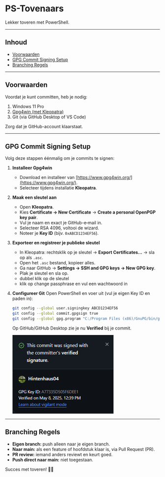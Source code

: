 # PS-Tovenaars

Lekker toveren met PowerShell.

---

## Inhoud

* [Voorwaarden](#voorwaarden)
* [GPG Commit Signing Setup](#gpg-commit-signing-setup)
* [Branching Regels](#branching-regels)

---

## Voorwaarden

Voordat je kunt committen, heb je nodig:

1. Windows 11 Pro
2. [Gpg4win (met Kleopatra)](https://www.gpg4win.org/)
3. Git (via GitHub Desktop of VS Code)

Zorg dat je GitHub-account klaarstaat.

---

## GPG Commit Signing Setup

Volg deze stappen éénmalig om je commits te signen:

1. **Installeer Gpg4win**

   * Download en installeer van [https://www.gpg4win.org/](https://www.gpg4win.org/).
   * Selecteer tijdens installatie **Kleopatra**.

2. **Maak een sleutel aan**

   * Open **Kleopatra**.
   * Kies **Certificate → New Certificate** → **Create a personal OpenPGP key pair**.
   * Vul je naam en exact je GitHub-e‑mail in.
   * Selecteer RSA 4096, voltooi de wizard.
   * Noteer je **Key ID** (bijv. `0xABCD1234EF56`).

3. **Exporteer en registreer je publieke sleutel**

   * In Kleopatra: rechtsklik op je sleutel → **Export Certificates…** → sla op als `.asc`.
   * Open het `.asc` bestand, kopieer alles.
   * Ga naar GitHub → **Settings → SSH and GPG keys → New GPG key**.
   * Plak je sleutel en sla op.
   * dubbel klik op de sleutel
   * klik op change passphrase en vul een wachtwoord in

4. **Configureer Git**
   Open PowerShell en voer uit (vul je eigen Key ID en paden in):

   ```bash
   git config --global user.signingkey ABCD1234EF56
   git config --global commit.gpgsign true
   git config --global gpg.program "C:/Program Files (x86)/GnuPG/bin/gpg.exe"
   ```
   Op GitHub/GitHub Desktop zie je nu **Verified** bij je commit.
   
   ![GPG-deploy-success](resources/GPG-deploy-success.png)

---

## Branching Regels

* **Eigen branch:** push alleen naar je eigen branch.
* **Naar main:** als een feature of hoofdstuk klaar is, via Pull Request (PR).
* **PR review:** iemand anders reviewt en keurt goed.
* **Push direct naar main:** niet toegestaan.

Succes met toveren! 🎩✨

